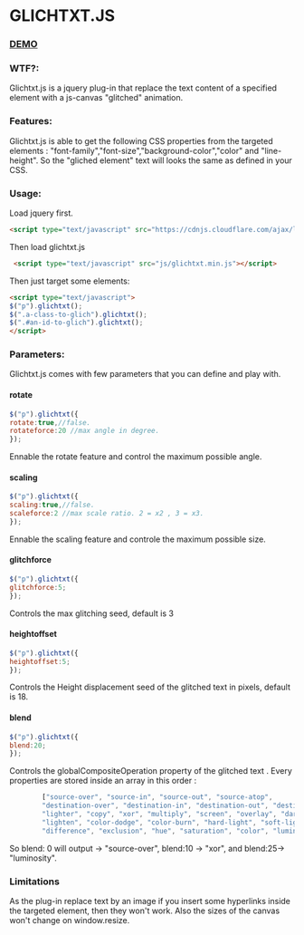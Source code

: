 


# GLICHTXT.JS

### [DEMO](https://glichtxt.azopcorp.com)

### WTF?:
 
 Glichtxt.js is a jquery plug-in that replace the text content of a specified element with a js-canvas "glitched" animation.
 
 
### Features:
 
 Glichtxt.js is able to get the following CSS properties from the targeted elements : "font-family","font-size","background-color","color" and "line-height". So the "gliched element" text will looks the same as defined in your CSS.

### Usage:
Load jquery first.
```html
<script type="text/javascript" src="https://cdnjs.cloudflare.com/ajax/libs/jquery/3.0.0-alpha1/jquery.min.js"></script>
```
Then load glichtxt.js
```html
 <script type="text/javascript" src="js/glichtxt.min.js"></script>
```

Then just target some elements: 
```html
<script type="text/javascript">
$("p").glichtxt();
$(".a-class-to-glich").glichtxt();
$(".#an-id-to-glich").glichtxt();
</script>
```

### Parameters:

Glichtxt.js comes with few parameters that you can define and play with.

#### rotate
```javascript
$("p").glichtxt({
rotate:true,//false.
rotateforce:20 //max angle in degree.
});
```
Ennable the rotate feature and control the maximum possible angle.


#### scaling 
```javascript
$("p").glichtxt({
scaling:true,//false.
scaleforce:2 //max scale ratio. 2 = x2 , 3 = x3.
});
``` 

Ennable the scaling feature and controle the maximum possible size. 

#### glitchforce
 ```javascript
$("p").glichtxt({
glitchforce:5; 
});
``` 
Controls the max glitching seed, default is 3


#### heightoffset
 ```javascript
$("p").glichtxt({
heightoffset:5; 
});
``` 
Controls the Height displacement seed of the glitched text in pixels, default is 18.

#### blend
 ```javascript
$("p").glichtxt({
blend:20; 
});
``` 

Controls the globalCompositeOperation property of the glitched text .
Every properties are stored inside an array in this order : 
```javascript
        ["source-over", "source-in", "source-out", "source-atop",
        "destination-over", "destination-in", "destination-out", "destination-atop",
        "lighter", "copy", "xor", "multiply", "screen", "overlay", "darken",
        "lighten", "color-dodge", "color-burn", "hard-light", "soft-light",
        "difference", "exclusion", "hue", "saturation", "color", "luminosity"]
```
So blend: 0  will output -> "source-over", blend:10 -> "xor", and blend:25-> "luminosity".


### Limitations
As the plug-in replace text by an image if you insert some hyperlinks inside the targeted element, then they won't work.
Also the sizes of the canvas won't change on window.resize. 






